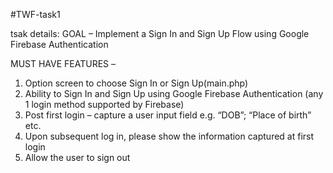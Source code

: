 #TWF-task1

tsak details:
GOAL – Implement a Sign In and Sign Up Flow using Google Firebase Authentication

MUST HAVE FEATURES –
1. Option screen to choose Sign In or Sign Up(main.php)
2. Ability to Sign In and Sign Up using Google Firebase Authentication (any 1 login method
supported by Firebase)
3. Post first login – capture a user input field e.g. “DOB”; “Place of birth” etc.
4. Upon subsequent log in, please show the information captured at first login
5. Allow the user to sign out
